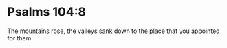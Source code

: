 # Psalms 104:8

The mountains rose, the valleys sank down to the place that you appointed for them.
